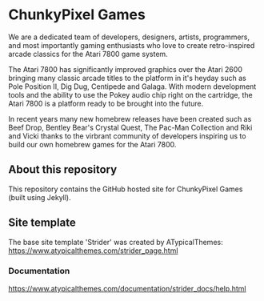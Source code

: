 # ChunkyPixel Games

We are a dedicated team of developers, designers, artists, programmers, and most importantly gaming enthusiasts who love to create retro-inspired arcade classics for the Atari 7800 game system.

The Atari 7800 has significantly improved graphics over the Atari 2600 bringing many classic arcade titles to the platform in it's heyday such as Pole Position II, Dig Dug, Centipede and Galaga. With modern development tools and the ability to use the Pokey audio chip right on the cartridge, the Atari 7800 is a platform ready to be brought into the future.

In recent years many new homebrew releases have been created such as Beef Drop, Bentley Bear's Crystal Quest, The Pac-Man Collection and Riki and Vicki thanks to the virbrant community of developers inspiring us to build our own homebrew games for the Atari 7800.

## About this repository

This repository contains the GitHub hosted site for ChunkyPixel Games (built using Jekyll).

## Site template

The base site template 'Strider' was created by ATypicalThemes:
https://www.atypicalthemes.com/strider_page.html

### Documentation

https://www.atypicalthemes.com/documentation/strider_docs/help.html

